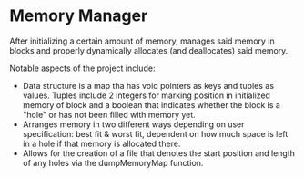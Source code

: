 # Memory Manager
After initializing a certain amount of memory, manages said memory in blocks and properly dynamically allocates (and deallocates) said memory.

Notable aspects of the project include:

* Data structure is a map tha has void pointers as keys and tuples as values. Tuples include 2 integers for marking position in initialized memory of block and a boolean that indicates whether the block is a "hole" or has not been filled with memory yet.
* Arranges memory in two different ways depending on user specification: best fit & worst fit, dependent on how much space is left in a hole if that memory is allocated there.
* Allows for the creation of a file that denotes the start position and length of any holes via the dumpMemoryMap function.
